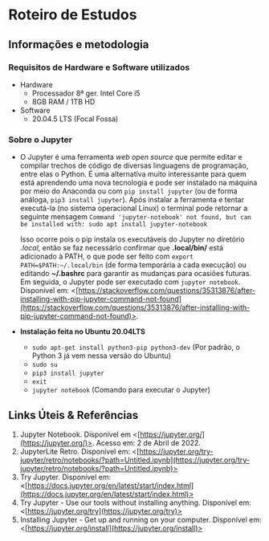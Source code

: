 # Roteiro de Estudos

## Informações e metodologia

### Requisitos de Hardware e Software utilizados
* Hardware
     * Processador 8ª ger. Intel Core i5
     * 8GB RAM / 1TB HD
* Software
     * 20.04.5 LTS (Focal Fossa)

### Sobre o Jupyter
* O Jupyter é uma ferramenta _web open source_ que permite editar e compilar trechos de código de diversas linguagens de programação, entre elas o Python. É uma alternativa muito interessante para quem está aprendendo uma nova tecnologia e pode ser instalado na máquina por meio do Anaconda ou com `pip install jupyter` (ou de forma análoga, `pip3 install jupyter`). Após instalar a ferramenta e tentar executá-la (no sistema operacional Linux) o terminal pode retornar a seguinte mensagem
`Command 'jupyter-notebook' not found, but can be installed with: sudo apt install jupyter-notebook`

     Isso ocorre pois o pip instala os executáveis do Jupyter no diretório *.local*, então se faz necessário confirmar que **.local/bin/** está adicionado à PATH, o que pode ser feito com `export PATH=$PATH:~/.local/bin` (de forma temporária a cada execução) ou editando **~/.bashrc** para garantir as mudanças para ocasiões futuras. Em seguida, o Jupyter pode ser executado com `jupyter notebook`. Disponível em: <[https://stackoverflow.com/questions/35313876/after-installing-with-pip-jupyter-command-not-found](https://stackoverflow.com/questions/35313876/after-installing-with-pip-jupyter-command-not-found)>.

* **Instalação feita no Ubuntu 20.04LTS**
     * `sudo apt-get install python3-pip python3-dev` (Por padrão, o Python 3 já vem nessa versão do Ubuntu)
     * `sudo su`
     * `pip3 install jupyter`
     * `exit`
     * `jupyter notebook` (Comando para executar o Jupyter)



## Links Úteis & Referências
1. Jupyter Notebook. Disponível em <[https://jupyter.org/](https://jupyter.org/)>. Acesso em: 2 de Abril de 2022.
2. JupyterLite Retro. Disponível em: <[https://jupyter.org/try-jupyter/retro/notebooks/?path=Untitled.ipynb](https://jupyter.org/try-jupyter/retro/notebooks/?path=Untitled.ipynb)>
3. Try Jupyter. Disponível em: <[https://docs.jupyter.org/en/latest/start/index.html](https://docs.jupyter.org/en/latest/start/index.html)>
4. Try Jupyter - Use our tools without installing anything. Disponível em: <[https://jupyter.org/try](https://jupyter.org/try)>
5. Installing Jupyter - Get up and running on your computer. Disponível em: <[https://jupyter.org/install](https://jupyter.org/install)>
